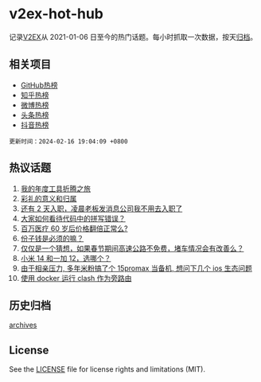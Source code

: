 # v2ex-hot-hub

 记录[V2EX](https://www.v2ex.com/)从 2021-01-06 日至今的热门话题。每小时抓取一次数据，按天[归档](archives)。
 
 ## 相关项目

- [GitHub热榜](https://github.com/snaildev/github-hot-hub)
- [知乎热榜](https://github.com/snaildev/zhihu-hot-hub)
- [微博热榜](https://github.com/snaildev/weibo-hot-hub)
- [头条热榜](https://github.com/snaildev/toutiao-hot-hub)
- [抖音热榜](https://github.com/snaildev/douyin-hot-hub)


 `更新时间：2024-02-16 19:04:09 +0800`

## 热议话题

1. [我的年度工具折腾之旅](https://www.v2ex.com/t/1015804)
1. [彩礼的意义和归属](https://www.v2ex.com/t/1015780)
1. [还有 2 天入职，凌晨老板发消息公司我不用去入职了](https://www.v2ex.com/t/1015805)
1. [大家如何看待代码中的拼写错误？](https://www.v2ex.com/t/1015793)
1. [百万医疗 60 岁后价格翻倍正常么?](https://www.v2ex.com/t/1015784)
1. [份子钱是必须的嘛？](https://www.v2ex.com/t/1015812)
1. [仅仅是一个猜想，如果春节期间高速公路不免费，堵车情况会有改善么？](https://www.v2ex.com/t/1015800)
1. [小米 14 和一加 12，选哪个？](https://www.v2ex.com/t/1015854)
1. [由于相亲压力, 多年米粉搞了个 15promax 当备机, 想问下几个 ios 生态问题](https://www.v2ex.com/t/1015873)
1. [使用 docker 运行 clash 作为旁路由](https://www.v2ex.com/t/1015815)

## 历史归档

[archives](archives)

## License

See the [LICENSE](LICENSE) file for license rights and limitations (MIT).
